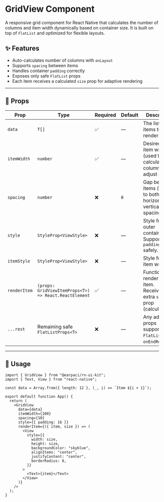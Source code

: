# GridView Component

A responsive grid component for React Native that calculates the number of columns and item width dynamically based on container size. It is built on top of `FlatList` and optimized for flexible layouts.

## ✨ Features

- Auto-calculates number of columns with `onLayout`
- Supports `spacing` between items
- Handles container `padding` correctly
- Exposes only safe `FlatList` props
- Each item receives a calculated `size` prop for adaptive rendering

---

## 🔑 Props

| Prop         | Type                                                  | Required | Default | Description                                                               |
| ------------ | ----------------------------------------------------- | -------- | ------- | ------------------------------------------------------------------------- |
| `data`       | `T[]`                                                 | ✅       | —       | The list of items to render.                                              |
| `itemWidth`  | `number`                                              | ✅       | —       | Desired base item width (used to calculate columns & adjust size).        |
| `spacing`    | `number`                                              | ❌       | `0`     | Gap between items (applies to both horizontal & vertical spacing).        |
| `style`      | `StyleProp<ViewStyle>`                                | ❌       | —       | Style for the outer container. Supports `padding` safely.                 |
| `itemStyle`  | `StyleProp<ViewStyle>`                                | ❌       | —       | Style for each item wrapper.                                              |
| `renderItem` | `(props: GridViewItemProps<T>) => React.ReactElement` | ✅       | —       | Function to render each item. Receives an extra `size` prop (calculated). |
| `...rest`    | Remaining safe `FlatListProps<T>`                     | ❌       | —       | Any additional props supported by `FlatList` (e.g., `onEndReached`).      |

---

## 🚀 Usage

```tsx
import { GridView } from "@earpaci/rn-ui-kit";
import { Text, View } from "react-native";

const data = Array.from({ length: 12 }, (_, i) => `Item ${i + 1}`);

export default function App() {
  return (
    <GridView
      data={data}
      itemWidth={100}
      spacing={10}
      style={{ padding: 16 }}
      renderItem={({ item, size }) => (
        <View
          style={{
            width: size,
            height: size,
            backgroundColor: "skyblue",
            alignItems: "center",
            justifyContent: "center",
            borderRadius: 8,
          }}
        >
          <Text>{item}</Text>
        </View>
      )}
    />
  );
}
```
